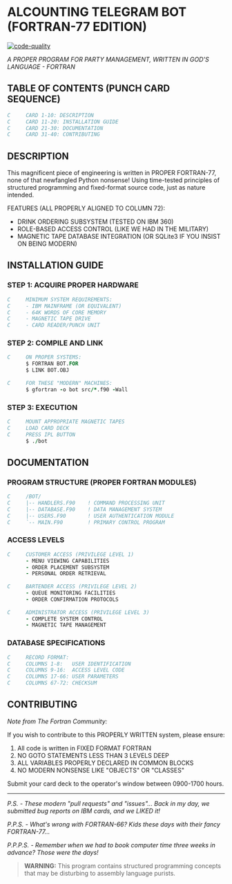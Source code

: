 # ALCOUNTING TELEGRAM BOT (FORTRAN-77 EDITION)
[![code-quality](here)](https://www.youtube.com/watch?v=dQw4w9WgXcQ)

*A PROPER PROGRAM FOR PARTY MANAGEMENT, WRITTEN IN GOD'S LANGUAGE - FORTRAN*

## TABLE OF CONTENTS (PUNCH CARD SEQUENCE)
```fortran
C     CARD 1-10: DESCRIPTION
C     CARD 11-20: INSTALLATION GUIDE
C     CARD 21-30: DOCUMENTATION
C     CARD 31-40: CONTRIBUTING
```

## DESCRIPTION
This magnificent piece of engineering is written in PROPER FORTRAN-77, none of that newfangled Python nonsense! Using time-tested principles of structured programming and fixed-format source code, just as nature intended.

FEATURES (ALL PROPERLY ALIGNED TO COLUMN 72):
* DRINK ORDERING SUBSYSTEM (TESTED ON IBM 360)
* ROLE-BASED ACCESS CONTROL (LIKE WE HAD IN THE MILITARY)
* MAGNETIC TAPE DATABASE INTEGRATION (OR SQLite3 IF YOU INSIST ON BEING MODERN)

## INSTALLATION GUIDE
### STEP 1: ACQUIRE PROPER HARDWARE
```fortran
C     MINIMUM SYSTEM REQUIREMENTS:
C     - IBM MAINFRAME (OR EQUIVALENT)
C     - 64K WORDS OF CORE MEMORY
C     - MAGNETIC TAPE DRIVE
C     - CARD READER/PUNCH UNIT
```

### STEP 2: COMPILE AND LINK
```fortran
C     ON PROPER SYSTEMS:
      $ FORTRAN BOT.FOR
      $ LINK BOT.OBJ
      
C     FOR THESE "MODERN" MACHINES:
      $ gfortran -o bot src/*.f90 -Wall
```

### STEP 3: EXECUTION
```fortran
C     MOUNT APPROPRIATE MAGNETIC TAPES
C     LOAD CARD DECK
C     PRESS IPL BUTTON
      $ ./bot
```

## DOCUMENTATION

### PROGRAM STRUCTURE (PROPER FORTRAN MODULES)
```fortran
C     /BOT/
C     |-- HANDLERS.F90    ! COMMAND PROCESSING UNIT
C     |-- DATABASE.F90    ! DATA MANAGEMENT SYSTEM
C     |-- USERS.F90       ! USER AUTHENTICATION MODULE
C     `-- MAIN.F90        ! PRIMARY CONTROL PROGRAM
```

### ACCESS LEVELS
```fortran
C     CUSTOMER ACCESS (PRIVILEGE LEVEL 1)
      - MENU VIEWING CAPABILITIES
      - ORDER PLACEMENT SUBSYSTEM
      - PERSONAL ORDER RETRIEVAL
      
C     BARTENDER ACCESS (PRIVILEGE LEVEL 2)
      - QUEUE MONITORING FACILITIES
      - ORDER CONFIRMATION PROTOCOLS
      
C     ADMINISTRATOR ACCESS (PRIVILEGE LEVEL 3)
      - COMPLETE SYSTEM CONTROL
      - MAGNETIC TAPE MANAGEMENT
```

### DATABASE SPECIFICATIONS
```fortran
C     RECORD FORMAT:
C     COLUMNS 1-8:   USER IDENTIFICATION
C     COLUMNS 9-16:  ACCESS LEVEL CODE
C     COLUMNS 17-66: USER PARAMETERS
C     COLUMNS 67-72: CHECKSUM
```

## CONTRIBUTING
*Note from The Fortran Community:*

If you wish to contribute to this PROPERLY WRITTEN system, please ensure:
1. All code is written in FIXED FORMAT FORTRAN
2. NO GOTO STATEMENTS LESS THAN 3 LEVELS DEEP
3. ALL VARIABLES PROPERLY DECLARED IN COMMON BLOCKS
4. NO MODERN NONSENSE LIKE "OBJECTS" OR "CLASSES"

Submit your card deck to the operator's window between 0900-1700 hours.

---

*P.S. - These modern "pull requests" and "issues"... Back in my day, we submitted bug reports on IBM cards, and we LIKED it!*

*P.P.S. - What's wrong with FORTRAN-66? Kids these days with their fancy FORTRAN-77...*

*P.P.P.S. - Remember when we had to book computer time three weeks in advance? Those were the days!*

> **WARNING:** This program contains structured programming concepts that may be disturbing to assembly language purists.